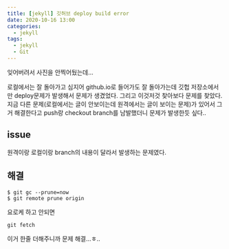 ```yaml
---
title: [jekyll] 깃허브 deploy build error
date: 2020-10-16 13:00
categories:
  - jekyll
tags:
  - jekyll
  - Git
---
```




잊어버려서 사진을 안찍어뒀는데...

로컬에서는 잘 돌아가고 심지어 github.io로 들어가도 잘 돌아가는데 깃헙 저장소에서만 deploy문제가 발생해서 문제가 생겼었다. 그리고 이것저것 찾아보다 문제를 찾았다.  지금 다른 문제(로컬에서는 글이 안보이는데 원격에서는 글이 보이는 문제)가 있어서 그거 해결한다고 push랑 checkout branch를 남발했더니 문제가 발생한듯 싶다..



## issue

원격이랑 로컬이랑 branch의 내용이 달라서 발생하는 문제였다.



## 해결

```
$ git gc --prune=now
$ git remote prune origin
```



요로케 하고 안되면 

```
git fetch
```

이거 한줄 더해주니까 문제 해결...ㅎ..